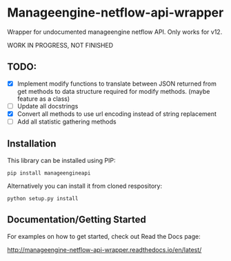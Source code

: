 # Manageengine-netflow-api-wrapper
Wrapper for undocumented manageengine netflow API. Only works for v12.

WORK IN PROGRESS, NOT FINISHED

TODO:
-----

- [X] Implement modify functions to translate between JSON returned from get methods to data structure
      required for modify methods. (maybe feature as a class)
- [ ] Update all docstrings
- [X] Convert all methods to use url encoding instead of string replacement
- [ ] Add all statistic gathering methods

Installation
------------

This library can be installed using PIP:

    pip install manageengineapi

Alternatively you can install it from cloned respository:

    python setup.py install

Documentation/Getting Started
-----

For examples on how to get started, check out Read the Docs page:

http://manageengine-netflow-api-wrapper.readthedocs.io/en/latest/

